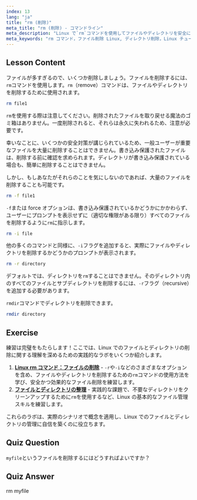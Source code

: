 ```yaml
---
index: 13
lang: "ja"
title: "rm (削除)"
meta_title: "rm (削除) - コマンドライン"
meta_description: "Linux で`rm`コマンドを使用してファイルやディレクトリを安全に削除する方法を学びましょう。-f、-i、-r、rmdir などのオプションを理解しましょう。Linux の旅を始めましょう！"
meta_keywords: "rm コマンド，ファイル削除 Linux, ディレクトリ削除，Linux チュートリアル，Linux 初心者，rmdir, Linux ガイド"
---
```


## Lesson Content

ファイルが多すぎるので、いくつか削除しましょう。ファイルを削除するには、`rm`コマンドを使用します。`rm`（remove）コマンドは、ファイルやディレクトリを削除するために使用されます。

```bash
rm file1
```

`rm`を使用する際は注意してください。削除されたファイルを取り戻せる魔法のゴミ箱はありません。一度削除されると、それらは永久に失われるため、注意が必要です。

幸いなことに、いくつかの安全対策が講じられているため、一般ユーザーが重要なファイルを大量に削除することはできません。書き込み保護されたファイルは、削除する前に確認を求められます。ディレクトリが書き込み保護されている場合も、簡単に削除することはできません。

しかし、もしあなたがそれらのことを気にしないのであれば、大量のファイルを削除することも可能です。

```bash
rm -f file1
```

`-f`または force オプションは、書き込み保護されているかどうかにかかわらず、ユーザーにプロンプトを表示せずに（適切な権限がある限り）すべてのファイルを削除するように`rm`に指示します。

```bash
rm -i file
```

他の多くのコマンドと同様に、`-i`フラグを追加すると、実際にファイルやディレクトリを削除するかどうかのプロンプトが表示されます。

```bash
rm -r directory
```

デフォルトでは、ディレクトリを`rm`することはできません。そのディレクトリ内のすべてのファイルとサブディレクトリを削除するには、`-r`フラグ（recursive）を追加する必要があります。

`rmdir`コマンドでディレクトリを削除できます。

```bash
rmdir directory
```

## Exercise

練習は完璧をもたらします！ここでは、Linux でのファイルとディレクトリの削除に関する理解を深めるための実践的なラボをいくつか紹介します。

1. **[Linux rm コマンド：ファイルの削除](https://labex.io/ja/labs/linux-linux-rm-command-file-removing-209741)** - `-r`や`-i`などのさまざまなオプションを含め、ファイルやディレクトリを削除するための`rm`コマンドの使用方法を学び、安全かつ効果的なファイル削除を練習します。
2. **[ファイルとディレクトリの整理](https://labex.io/ja/labs/linux-organizing-files-and-directories-387877)** - 実践的な課題で、不要なディレクトリをクリーンアップするために`rm`を使用するなど、Linux の基本的なファイル管理スキルを練習します。

これらのラボは、実際のシナリオで概念を適用し、Linux でのファイルとディレクトリの管理に自信を築くのに役立ちます。

## Quiz Question

`myfile`というファイルを削除するにはどうすればよいですか？

## Quiz Answer

rm myfile
